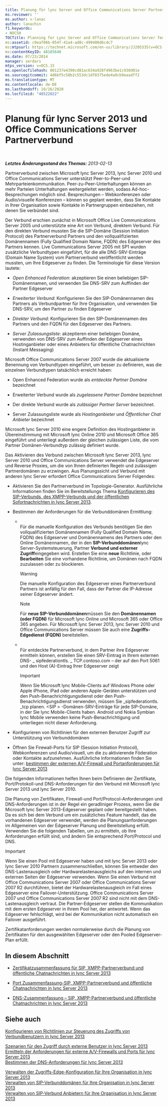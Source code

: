```yaml
---
title: Planung für lync Server und Office Communications Server Partnerverbund
ms.reviewer: ''
ms.author: v-lanac
author: lanachin
f1.keywords:
- NOCSH
TOCTitle: Planning for Lync Server and Office Communications Server federation
ms:assetid: c9eaf06b-054f-41a4-ad0c-499400d6c4c7
ms:mtpsurl: https://technet.microsoft.com/en-us/library/JJ205335(v=OCS.15)
ms:contentKeyID: 48185640
ms.date: 07/23/2014
manager: serdars
mtps_version: v=OCS.15
ms.openlocfilehash: 801237e4390cd81ac634a928f4963be1c930d01e
ms.sourcegitcommit: 4d6bf5c58b2c553dc1df8375ede4a9cb9eaadff2
ms.translationtype: MT
ms.contentlocale: de-DE
ms.lasthandoff: 10/16/2020
ms.locfileid: "48522022"
---
```

# <a name="planning-for-lync-server-2013-and-office-communications-server-federation"></a>Planung für lync Server 2013 und Office Communications Server Partnerverbund

<div data-xmlns="http://www.w3.org/1999/xhtml">

<div class="topic" data-xmlns="http://www.w3.org/1999/xhtml" data-msxsl="urn:schemas-microsoft-com:xslt" data-cs="https://msdn.microsoft.com/">

<div data-asp="https://msdn2.microsoft.com/asp">



</div>

<div id="mainSection">

<div id="mainBody">

<span> </span>

_**Letztes Änderungsstand des Themas:** 2013-02-13_

Partnerverbund zwischen Microsoft lync Server 2013, lync Server 2010 und Office Communications Server unterstützt Peer-to-Peer-und Mehrparteienkommunikation. Peer-zu-Peer-Unterhaltungen können an mehr Parteien Unterhaltungen weitergeleitet werden, sodass Ad-hoc-Besprechungen möglich sind. Besprechungen – Webkonferenzen oder Audio/visuelle Konferenzen – können so geplant werden, dass Sie Kontakte in Ihrer Organisation sowie Kontakte in Partnergruppen einbeziehen, mit denen Sie verbündet sind.

Der Verbund erschien zunächst in Microsoft Office Live Communications Server 2005 und unterstützte eine Art von Verbund, direktem Verbund. Für den direkten Verbund mussten Sie die SIP-Domäne (Session Initiation Protocol) des Partnerverbund Partners und den vollqualifizierten Domänennamen (Fully Qualified Domain Name, FQDN) des Edgeserver des Partners kennen. Live Communications Server 2005 mit SP1 wurden zusätzliche Verbundtypen eingeführt, für die alle DNS-SRV-Einträge (Domain Name System) vom Partnerverbund veröffentlicht werden mussten, um Ihre Edgeserver zu finden. Die Terminologie für diese Version lautete:

  - *Open Enhanced Federation*: akzeptieren Sie einen beliebigen SIP-Domänennamen, und verwenden Sie DNS-SRV zum Auffinden der Partner Edgeserver

  - *Erweiterter Verbund*: Konfigurieren Sie den SIP-Domänennamen des Partners als Verbundpartner für Ihre Organisation, und verwenden Sie DNS-SRV, um den Partner zu finden Edgeserver

  - *Direkter Verbund*: Konfigurieren Sie den SIP-Domänennamen des Partners und den FQDN für den Edgeserver des Partners.

  - *Server Zulassungsliste*: akzeptieren einer beliebigen Domäne, verwenden von DNS-SRV zum Auffinden der Edgeserver eines Hostinganbieter oder eines Anbieters für öffentliche Chatnachrichten (Instant Messaging)

Microsoft Office Communications Server 2007 wurde die aktualisierte Benennung von Verbundtypen eingeführt, um besser zu definieren, was die einzelnen Verbundtypen tatsächlich erreicht haben:

  - Open Enhanced Federation wurde als *entdeckte Partner Domäne* bezeichnet

  - Erweiterter Verbund wurde als *zugelassene Partner Domäne* bezeichnet

  - Der direkte Verbund wurde als *zulässiger Partner Server* bezeichnet.

  - Server Zulassungsliste wurde als *Hostinganbieter* und *Öffentlicher Chat Anbieter* bezeichnet

Microsoft lync Server 2010 eine engere Definition des Hostinganbieter in Übereinstimmung mit Microsoft lync Online 2010 und Microsoft Office 365 eingeführt und unterliegt außerdem der gleichen zulässigen Liste, die vom Partner Domänen-Verbundtyp zulässig definiert wurde.

Das Aktivieren des Verbund zwischen Microsoft lync Server 2013, lync Server 2010 und Office Communications Server verwendet die Edgeserver und Reverse Proxies, um die von Ihnen definierten Regeln und zulässigen Partnerdomänen zu erzwingen. Aus Planungssicht und Verbund mit anderen lync Server erfordert Office Communications Server Folgendes:

  - Aktivieren Sie den Partnerverbund im Topologie-Generator. Ausführliche Informationen finden Sie im Bereitstellungs Thema [Konfigurieren des SIP-Verbunds, des XMPP-Verbunds und der öffentlichen Sofortnachrichten in lync Server 2013](lync-server-2013-configuring-sip-federation-xmpp-federation-and-public-instant-messaging.md).

  - Bestimmen der Anforderungen für die Verbunddomänen Ermittlung:
    
      - <span></span>  
        Für die manuelle Konfiguration des Verbunds benötigen Sie den vollqualifizierten Domänennamen (Fully Qualified Domain Name, FQDN) des Edgeserver und Domänennamens des Partners oder den Online Domänennamen, der in den **SIP-Verbunddomänen**lync Server-Systemsteuerung, Partner **Verbund und externer Zugriff**eingegeben wird. Erstellen Sie eine **neue** Richtlinie, oder **Bearbeiten** Sie eine vorhandene Richtlinie, um Domänen nach FQDN zuzulassen oder zu blockieren.
        
        <div>
        

        > [!WARNING]
        > Die manuelle Konfiguration des Edgeserver eines Partnerverbund Partners ist anfällig für den Fall, dass der Partner die IP-Adresse seiner Edgeserver ändert.

        
        </div>
        
        <div>
        

        > [!NOTE]
        > Für <STRONG>neue SIP-Verbunddomänen</STRONG>müssen Sie den <STRONG>Domänennamen (oder FQDN)</STRONG> für Microsoft lync Online und Microsoft 365 oder Office 365 angeben. Für Microsoft lync Server 2013, lync Server 2010 und Office Communications Server müssen Sie auch eine <STRONG>Zugriffs-Edgedienst (FQDN)</STRONG> bereitstellen.

        
        </div>
    
      - <span></span>  
        Für entdeckte Partnerverbund, in dem Partner ihre Edgeserver ermitteln können, erstellen Sie einen SRV-Eintrag in Ihrem externen DNS- \_ sipfederationtls. \_ TCP.contoso.com – der auf den Port 5061 und den Host (A)-Eintrag Ihrer Edgeserver zeigt
        
        <div>
        

        > [!IMPORTANT]
        > Wenn Sie Microsoft lync Mobile-Clients auf Windows Phone oder Apple iPhone, iPad oder anderen Apple-Geräten unterstützen und den Push-Benachrichtigungsdienst oder den Push-Benachrichtigungsdienst verwenden, müssen Sie _sipfederationtls. _tcp planen. &lt;SIP &gt; -Domänen-SRV-Einträge für jede SIP-Domäne, in der Sie lync Mobile-Clients haben. Android und Nokia Symbian lync Mobile verwenden keine Push-Benachrichtigung und unterliegen nicht dieser Anforderung.

        
        </div>

  - Konfigurieren von Richtlinien für den externen Benutzer Zugriff zur Unterstützung von Verbunddomänen

  - Öffnen Sie Firewall-Ports für SIP (Session Initiation Protocol), Webkonferenzen und Audio/visuell, um die zu aktivierende Föderation oder Kontakte aufzunehmen. Ausführliche Informationen finden Sie unter: [bestimmen der externen A/V-Firewall und Portanforderungen für lync Server 2013](lync-server-2013-determine-external-a-v-firewall-and-port-requirements.md)

Die folgenden Informationen helfen Ihnen beim Definieren der Zertifikate, Port/Protokoll-und DNS-Anforderungen für den Verbund mit Microsoft lync Server 2013 und lync Server 2010.

Die Planung von Zertifikaten, Firewall-und Port/Protocol-Anforderungen und DNS-Anforderungen ist in der Regel ein geradliniger Prozess, wenn Sie die Microsoft lync Server 2013-Edgeserver geplant oder bereitgestellt haben. Da es sich bei dem Verbund um ein zusätzliches Feature handelt, das die vorhandenen Edgeserver verwendet, werden die Planungsanforderungen im Allgemeinen von der Edgeserver Planung und Bereitstellung erfüllt. Verwenden Sie die folgenden Tabellen, um zu ermitteln, ob Ihre Anforderungen erfüllt sind, und ändern Sie entsprechend Port/Protocol und DNS.

<div>


> [!IMPORTANT]
> Wenn Sie einen Pool mit Edgeserver haben und mit lync Server 2013 oder lync Server 2010 Partnern zusammenschließen, können Sie entweder den DNS-Lastenausgleich oder Hardwarelastenausgleichs auf den internen und externen Seiten der Edgeserver verwenden. Wenn Sie einen Verbund mit Office Communications Server 2007 oder Office Communications Server 2007 R2 durchführen, bietet der Hardwarelastenausgleich im Fall eines Edgeserver eine Failover-Unterstützung. Office Communications Server 2007 und Office Communications Server 2007 R2 sind nicht mit dem DNS-Lastenausgleich vertraut. Die Partner-Edgeserver stellen die Kommunikation mit dem ersten Edgeserver in Ihrem Pool her, der antwortet. Wenn das Edgeserver fehlschlägt, wird bei der Kommunikation nicht automatisch ein Failover ausgeführt.



</div>

Zertifikatanforderungen werden normalerweise durch die Planung von Zertifikaten für den ausgewählten Edgeserver oder den Pooled Edgeserver-Plan erfüllt.

<div>

## <a name="in-this-section"></a>In diesem Abschnitt

  - [Zertifikatzusammenfassung für SIP, XMPP-Partnerverbund und öffentliche Chatnachrichten in lync Server 2013](lync-server-2013-certificate-summary-sip-xmpp-federation-and-public-instant-messaging.md)

  - [Port Zusammenfassung-SIP, XMPP-Partnerverbund und öffentliche Chatnachrichten in lync Server 2013](lync-server-2013-port-summary-sip-xmpp-federation-and-public-instant-messaging.md)

  - [DNS-Zusammenfassung – SIP, XMPP-Partnerverbund und öffentliche Chatnachrichten in lync Server 2013](lync-server-2013-dns-summary-sip-xmpp-federation-and-public-instant-messaging.md)

</div>

<div>

## <a name="see-also"></a>Siehe auch


[Konfigurieren von Richtlinien zur Steuerung des Zugriffs von Verbundbenutzern in lync Server 2013](lync-server-2013-configure-policies-to-control-federated-user-access.md)  


[Szenarien für den Zugriff durch externe Benutzer in lync Server 2013](lync-server-2013-scenarios-for-external-user-access.md)  
[Ermitteln der Anforderungen für externe A/V-Firewalls und Ports für lync Server 2013](lync-server-2013-determine-external-a-v-firewall-and-port-requirements.md)  
[Bestimmen der DNS-Anforderungen für lync Server 2013](lync-server-2013-determine-dns-requirements.md)  


[Verwalten der Zugriffs-Edge-Konfiguration für Ihre Organisation in lync Server 2013](lync-server-2013-manage-access-edge-configuration-for-your-organization.md)  
[Verwalten von SIP-Verbunddomänen für Ihre Organisation in lync Server 2013](lync-server-2013-manage-sip-federated-domains-for-your-organization.md)  
[Verwalten von SIP-Verbund Anbietern für Ihre Organisation in lync Server 2013](lync-server-2013-manage-sip-federated-providers-for-your-organization.md)  
  

</div>

</div>

<span> </span>

</div>

</div>

</div>

